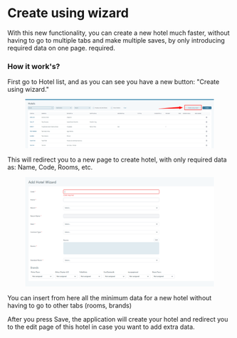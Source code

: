 # Create using wizard

With this new functionality, you can create a new hotel much faster, without having to go to multiple tabs and make multiple saves, by only introducing required data on one page. required.

### How it work's?[​](https://docs.tourpaq.com/docs/documentation/new-hotel-wizard#how-it-works) <a href="#how-it-works" id="how-it-works"></a>

First go to Hotel list, and as you can see you have a new button: "Create using wizard."

<figure><img src="../../.gitbook/assets/image (12) (1) (1) (1).png" alt=""><figcaption></figcaption></figure>

This will redirect you to a new page to create hotel, with only required data as: Name, Code, Rooms, etc.

<figure><img src="../../.gitbook/assets/image (13) (1) (1) (1).png" alt=""><figcaption></figcaption></figure>

You can insert from here all the minimum data for a new hotel without having to go to other tabs (rooms, brands)

After you press Save, the application will create your hotel and redirect you to the edit page of this hotel in case you want to add extra data.
